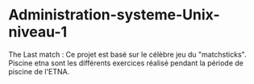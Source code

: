 # Administration-systeme-Unix-niveau-1


The Last match : Ce projet est basé sur le célèbre jeu du "matchsticks".
Piscine etna sont les différents exercices réalisé pendant la période de piscine de l'ETNA.
